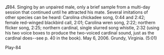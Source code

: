 ♫84. Singing by an unpaired male, only a brief sample from a multi-day
session that continued until he attracted his mate. Several imitations
of other species can be heard: Carolina chickadee song, 0:44 and 2:42;
female red-winged blackbird call, 2:01; Carolina wren song, 2:22;
northern flicker song, 2:25; northern cardinal, single slurred song
whistle, 2:32 (using his two voice boxes to produce the two-voiced
cardinal sound, just as the cardinal does--see p. 40 in the book). May 6, 2006.
Grundy, Virginia. (5:01)

Play-84
